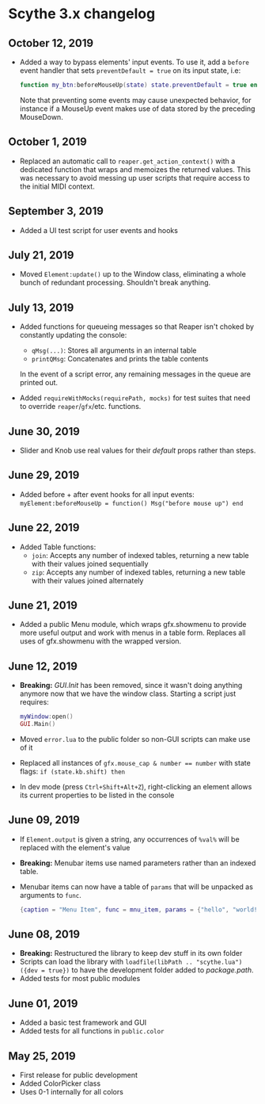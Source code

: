# Scythe 3.x changelog

## October 12, 2019

- Added a way to bypass elements' input events. To use it, add a `before` event handler that sets `preventDefault = true` on its input state, i.e:

  ```lua
  function my_btn:beforeMouseUp(state) state.preventDefault = true end
  ```

  Note that preventing some events may cause unexpected behavior, for instance if a MouseUp event makes use of data stored by the preceding MouseDown.

## October 1, 2019

- Replaced an automatic call to `reaper.get_action_context()` with a dedicated function that wraps and memoizes the returned values. This was necessary to avoid messing up user scripts that require access to the initial MIDI context.

## September 3, 2019

- Added a UI test script for user events and hooks

## July 21, 2019

- Moved `Element:update()` up to the Window class, eliminating a whole bunch of redundant processing. Shouldn't break anything.

## July 13, 2019

- Added functions for queueing messages so that Reaper isn't choked by constantly updating the console:
  - `qMsg(...)`: Stores all arguments in an internal table
  - `printQMsg`: Concatenates and prints the table contents

  In the event of a script error, any remaining messages in the queue are printed out.

- Added `requireWithMocks(requirePath, mocks)` for test suites that need to override `reaper`/`gfx`/etc. functions.

## June 30, 2019

- Slider and Knob use real values for their _default_ props rather than steps.

## June 29, 2019

- Added before + after event hooks for all input events:
  `myElement:beforeMouseUp = function() Msg("before mouse up") end`

## June 22, 2019

- Added Table functions:
  - `join`: Accepts any number of indexed tables, returning a new table with their values joined sequentially
  - `zip`: Accepts any number of indexed tables, returning a new table with their values joined alternately

## June 21, 2019

- Added a public Menu module, which wraps gfx.showmenu to provide more useful output and work with menus in a table form. Replaces all uses of gfx.showmenu with the wrapped version.

## June 12, 2019

- **Breaking:** _GUI.Init_ has been removed, since it wasn't doing anything anymore now that we have the window class. Starting a script just requires:

  ```lua
  myWindow:open()
  GUI.Main()
  ```

- Moved `error.lua` to the public folder so non-GUI scripts can make use of it
- Replaced all instances of `gfx.mouse_cap & number == number` with state flags: `if (state.kb.shift) then`
- In dev mode (press `Ctrl+Shift+Alt+Z`), right-clicking an element allows its current properties to be listed in the console

## June 09, 2019

- If `Element.output` is given a string, any occurrences of `%val%` will be replaced with the element's value
- **Breaking:** Menubar items use named parameters rather than an indexed table.
- Menubar items can now have a table of `params` that will be unpacked as arguments to `func`.

  ```lua
  {caption = "Menu Item", func = mnu_item, params = {"hello", "world!"}},
  ```

## June 08, 2019

- **Breaking:** Restructured the library to keep dev stuff in its own folder
- Scripts can load the library with `loadfile(libPath .. "scythe.lua")({dev = true})` to have the development folder added to _package.path_.
- Added tests for most public modules

## June 01, 2019

- Added a basic test framework and GUI
- Added tests for all functions in `public.color`

## May 25, 2019

- First release for public development
- Added ColorPicker class
- Uses 0-1 internally for all colors
